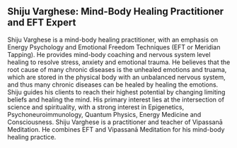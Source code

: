 ## Shiju Varghese: Mind-Body Healing Practitioner and EFT Expert 

Shiju Varghese is a mind-body healing practitioner, with an emphasis on Energy Psychology and Emotional Freedom Techniques (EFT or Meridian Tapping).
He provides mind-body coaching and nervous system level healing to resolve stress, anxiety and emotional trauma. 
He believes that the root cause of many chronic diseases is the unhealed emotions and truama, which are stored in the physical body with an unbalanced nervous system, and thus many chronic diseases can be healed by healing the emotions. Shiju guides his clients to reach their highest potential by changing limiting beliefs and healing the mind. His primary interest lies at the intersection of science and spirituality, with a strong interest in Epigenetics, Psychoneuroimmunology, Quantum Physics, Energy Medicine and Consciousness. Shiju Varghese is a practitioner and teacher of Vipassanā Meditation. He combines EFT and Vipassanā Meditation for his mind-body healing practice.     
